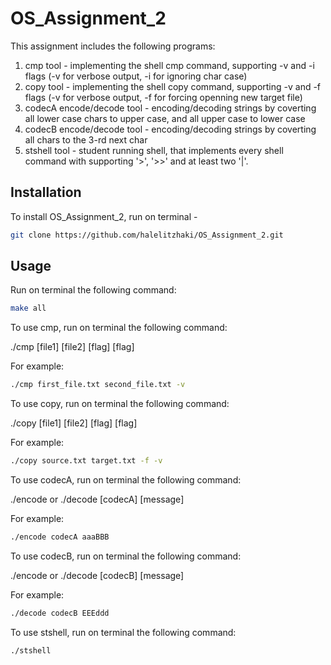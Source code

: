 # OS_Assignment_2

This assignment includes the following programs:
1. cmp tool - implementing the shell cmp command, supporting -v and -i flags (-v for verbose output, -i for ignoring char case)
2. copy tool - implementing the shell copy command, supporting -v and -f flags (-v for verbose output, -f for forcing openning new target file)
3. codecA encode/decode tool - encoding/decoding strings by coverting all lower case chars to upper case, and all upper case to lower case
4. codecB encode/decode tool - encoding/decoding strings by coverting all chars to the 3-rd next char
5. stshell tool - student running shell, that implements every shell command with supporting '>', '>>' and at least two '|'.

## Installation

To install OS_Assignment_2, run on terminal - 
```bash
git clone https://github.com/halelitzhaki/OS_Assignment_2.git
```

## Usage

Run on terminal the following command:
```bash
make all
```

To use cmp, run on terminal the following command:

./cmp [file1] [file2] [flag] [flag]

For example:
```bash
./cmp first_file.txt second_file.txt -v
```


To use copy, run on terminal the following command:

./copy [file1] [file2] [flag] [flag]

For example:
```bash
./copy source.txt target.txt -f -v
```


To use codecA, run on terminal the following command:

./encode or ./decode [codecA] [message]

For example:
```bash
./encode codecA aaaBBB
```


To use codecB, run on terminal the following command:

./encode or ./decode [codecB] [message]

For example:
```bash
./decode codecB EEEddd
```


To use stshell, run on terminal the following command:
```bash
./stshell
```
